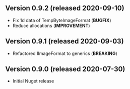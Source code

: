 ## Version 0.9.2 (released 2020-09-10)
- Fix 1d data of TempByteImageFormat (**BUGFIX**)
- Reduce allocations (**IMPROVEMENT**)

## Version 0.9.1 (released 2020-09-03)
- Refactored IImageFormat to generics (**BREAKING**)

## Version 0.9.0 (released 2020-07-30)
- Initial Nuget release